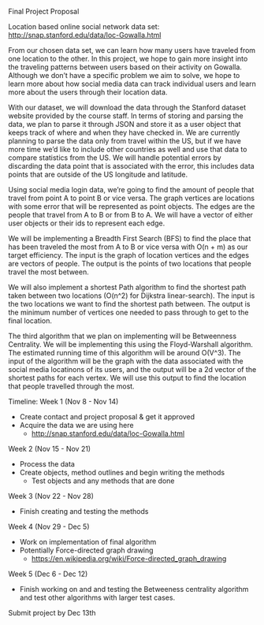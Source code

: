 Final Project Proposal

Location based online social network data set: 
http://snap.stanford.edu/data/loc-Gowalla.html

From our chosen data set, we can learn how many users have traveled from one 
location to the other. In this project, we hope to gain more insight into the 
traveling patterns between users based on their activity on Gowalla. 
Although we don’t have a specific problem we aim to solve, we hope to learn
more about how social media data can track individual users and learn more about 
the users through their location data.


With our dataset, we will download the data through the Stanford dataset website 
provided by the course staff. In terms of storing and parsing the data, we plan to 
parse it through JSON and store it as a user object that keeps track of where and 
when they have checked in. We are currently planning to parse the data only from 
travel within the US, but if we have more time we’d like to include other countries
as well and use that data to compare statistics from the US. We will handle potential
errors by discarding the data point that is associated with the error, this includes 
data points that are outside of the US longitude and latitude. 

Using social media login data, we’re going to find the amount of people that travel 
from point A to point B or vice versa. The graph vertices are locations with some 
error that will be represented as point objects. The edges are the people that travel
from A to B or from B to A. We will have a vector of either user objects or their 
ids to represent each edge.

We will be implementing a Breadth First Search (BFS) to find the place that has been 
traveled the most from A to B or vice versa with O(n + m) as our target efficiency. The 
input is the graph of location vertices and the edges are vectors of people. The output
is the points of two locations that people travel the most between.

We will also implement a shortest Path algorithm to find the shortest path taken between
two locations (O(n^2) for Dijkstra linear-search). The input is the two locations we want
to find the shortest path between. The output is the minimum number of vertices one needed
to pass through to get to the final location. 

The third algorithm that we plan on implementing will be Betweenness Centrality. We will be
implementing this using the Floyd-Warshall algorithm. The estimated running time of this
algorithm will be around O(V^3). The input of the algorithm will be the graph with the data associated
with the social media locatinons of its users, and the output will be a 2d vector of the 
shortest paths for each vertex. We will use this output to find the location that people
travelled through the most. 
 
Timeline:
Week 1 (Nov 8 - Nov 14)
- Create contact and project proposal & get it approved
- Acquire the data we are using here
   - http://snap.stanford.edu/data/loc-Gowalla.html 

Week 2 (Nov 15 - Nov 21)
- Process the data
- Create objects, method outlines and begin writing the methods
   - Test objects and any methods that are done

Week 3 (Nov 22 - Nov 28)
- Finish creating and testing the methods 

Week 4 (Nov 29 - Dec 5)
- Work on implementation of final algorithm
- Potentially Force-directed graph drawing
    - https://en.wikipedia.org/wiki/Force-directed_graph_drawing 

Week 5 (Dec 6 - Dec 12)
- Finish working on and and testing the Betweeness centrality algorithm and test 
other algorithms with larger test cases. 

Submit project by Dec 13th 
